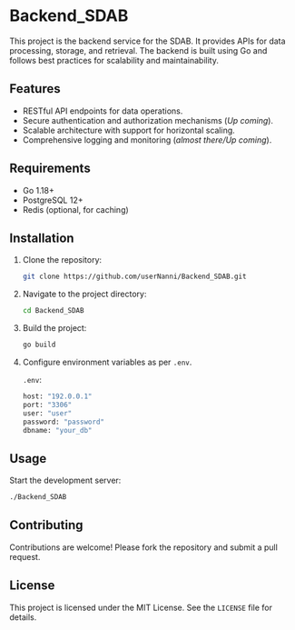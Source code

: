 # Backend_SDAB

This project is the backend service for the SDAB. It provides APIs for data processing, storage, and retrieval. The backend is built using Go and follows best practices for scalability and maintainability.

## Features
- RESTful API endpoints for data operations.
- Secure authentication and authorization mechanisms (*Up coming*).
- Scalable architecture with support for horizontal scaling.
- Comprehensive logging and monitoring (*almost there/Up coming*).

## Requirements
- Go 1.18+
- PostgreSQL 12+
- Redis (optional, for caching)

## Installation
1. Clone the repository:
    ```bash
    git clone https://github.com/userNanni/Backend_SDAB.git
    ```
2. Navigate to the project directory:
    ```bash
    cd Backend_SDAB
    ```
3. Build the project:
    ```bash
    go build
    ```
4. Configure environment variables as per `.env`.

    `.env`:
    ```bash
    host: "192.0.0.1"   
    port: "3306"  
    user: "user"  
    password: "password"  
    dbname: "your_db"  
    ```

## Usage
Start the development server:
```bash
./Backend_SDAB
```

## Contributing
Contributions are welcome! Please fork the repository and submit a pull request.

## License
This project is licensed under the MIT License. See the `LICENSE` file for details.
